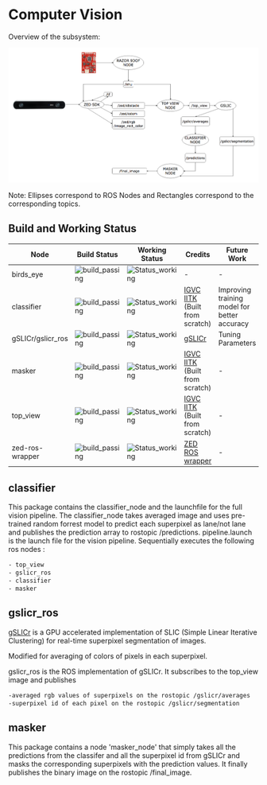 # Computer Vision
Overview of the subsystem:

![VISION Overview](vision.png)

Note: Ellipses correspond to ROS Nodes and Rectangles correspond to the corresponding topics.

##  Build and Working Status 
|Node|Build Status|Working Status|Credits|Future Work|
|----|------------|--------------|-------|-----------|
|birds_eye|![build_passing](https://img.shields.io/badge/Build-Passing-brightgreen.svg?longCache=true&longCache=true&style=flat-square)|![Status_working](https://img.shields.io/badge/Status-Working-brightgreen.svg?longCache=true&longCache=true&style=flat-square)|-|-|
|classifier|![build_passing](https://img.shields.io/badge/Build-Passing-brightgreen.svg?longCache=true&longCache=true&style=flat-square)|![Status_working](https://img.shields.io/badge/Status-Working-brightgreen.svg?longCache=true&longCache=true&style=flat-square)|[IGVC IITK](https://github.com/IGVC-IITK)<br/>(Built from scratch)|Improving training model for better accuracy|
|gSLICr/gslicr_ros|![build_passing](https://img.shields.io/badge/Build-Passing-brightgreen.svg?longCache=true&longCache=true&style=flat-square)|![Status_working](https://img.shields.io/badge/Status-Working-brightgreen.svg?longCache=true&longCache=true&style=flat-square)|[gSLICr](https://github.com/carlren/gSLICr)|Tuning Parameters|
|masker|![build_passing](https://img.shields.io/badge/Build-Passing-brightgreen.svg?longCache=true&longCache=true&style=flat-square)|![Status_working](https://img.shields.io/badge/Status-Working-brightgreen.svg?longCache=true&longCache=true&style=flat-square)|[IGVC IITK](https://github.com/IGVC-IITK)<br/>(Built from scratch)|-|
|top_view|![build_passing](https://img.shields.io/badge/Build-Passing-brightgreen.svg?longCache=true&longCache=true&style=flat-square)|![Status_working](https://img.shields.io/badge/Status-Working-brightgreen.svg?longCache=true&longCache=true&style=flat-square)|[IGVC IITK](https://github.com/IGVC-IITK)<br/>(Built from scratch)|-|
|zed-ros-wrapper|![build_passing](https://img.shields.io/badge/Build-Passing-brightgreen.svg?longCache=true&longCache=true&style=flat-square)|![Status_working](https://img.shields.io/badge/Status-Working-brightgreen.svg?longCache=true&longCache=true&style=flat-square)|[ZED ROS wrapper](https://github.com/stereolabs/zed-ros-wrapper)|-|

## classifier
This package contains the classifier_node and the launchfile for the full vision pipeline.
The classifier_node takes averaged image and uses pre-trained random forrest model to predict each superpixel as lane/not lane and publishes the prediction array to rostopic /predictions.
pipeline.launch is the launch file for the vision pipeline.
Sequentially executes the following ros nodes :

	- top_view
	- gslicr_ros
	- classifier
	- masker

## gslicr_ros
[gSLICr](https://github.com/carlren/gSLICr) is a GPU accelerated implementation of SLIC (Simple Linear Iterative Clustering) for real-time superpixel segmentation of images.

Modified for averaging of colors of pixels in each superpixel.

gslicr_ros is the ROS implementation of gSLICr. It subscribes to the top_view image and publishes

	-averaged rgb values of superpixels on the rostopic /gslicr/averages
	-superpixel id of each pixel on the rostopic /gslicr/segmentation

## masker
This package contains a node 'masker_node' that simply takes all the predictions from the classifer and all the superpixel id from gSLICr and masks the corresponding superpixels with the prediction values. It finally publishes the binary image on the rostopic /final_image.
